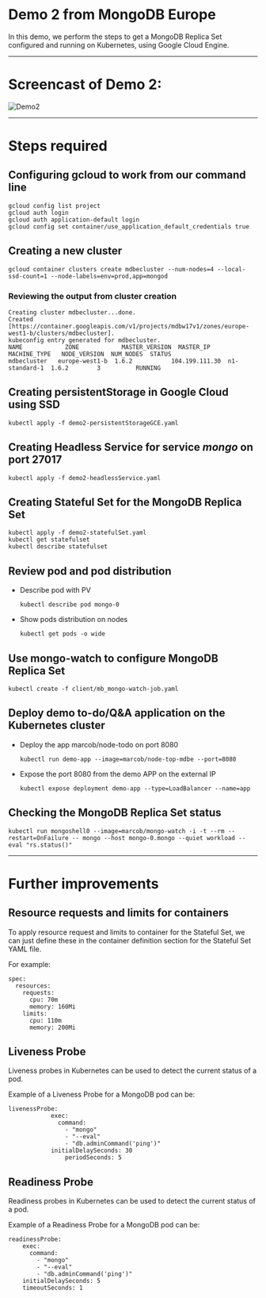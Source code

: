# Demo 2 from MongoDB Europe 

In this demo, we perform the steps to get a MongoDB Replica Set configured and running on Kubernetes, using Google Cloud Engine.


---------

# Screencast of Demo 2:

![Demo2](demo3.gif)


---------
# Steps required 

## Configuring gcloud to work from our command line
```
gcloud config list project
gcloud auth login
gcloud auth application-default login
gcloud config set container/use_application_default_credentials true
```

## Creating a new cluster 
```
gcloud container clusters create mdbecluster --num-nodes=4 --local-ssd-count=1 --node-labels=env=prod,app=mongod
```

### Reviewing the output from cluster creation
```
Creating cluster mdbecluster...done.
Created [https://container.googleapis.com/v1/projects/mdbw17v1/zones/europe-west1-b/clusters/mdbecluster].
kubeconfig entry generated for mdbecluster.
NAME            ZONE            MASTER_VERSION  MASTER_IP       MACHINE_TYPE   NODE_VERSION  NUM_NODES  STATUS
mdbecluster   europe-west1-b  1.6.2           104.199.111.30  n1-standard-1  1.6.2        3          RUNNING
```

## Creating persistentStorage in Google Cloud using SSD
```
kubectl apply -f demo2-persistentStorageGCE.yaml
```

## Creating Headless Service for service _mongo_ on port 27017
```
kubectl apply -f demo2-headlessService.yaml
```


## Creating Stateful Set for the MongoDB Replica Set
```
kubectl apply -f demo2-statefulSet.yaml
kubectl get statefulset
kubectl describe statefulset
```

## Review pod and pod distribution


- Describe pod with PV 
	```
	kubectl describe pod mongo-0
	```

- Show pods distribution on nodes

	```
	kubectl get pods -o wide
	```


## Use mongo-watch to configure MongoDB Replica Set
```
kubectl create -f client/mb_mongo-watch-job.yaml
```


## Deploy demo to-do/Q&A application on the Kubernetes cluster
- Deploy the app marcob/node-todo on port 8080
	```
	kubectl run demo-app --image=marcob/node-top-mdbe --port=8080
	```
	
- Expose the port 8080 from the demo APP on the external IP 

	```
	kubectl expose deployment demo-app --type=LoadBalancer --name=app
	```


## Checking the MongoDB Replica Set status

```
kubectl run mongoshell0 --image=marcob/mongo-watch -i -t --rm --restart=OnFailure -- mongo --host mongo-0.mongo --quiet workload --eval "rs.status()"
```

---------

# Further improvements

## Resource requests and limits for containers

To apply resource request and limits to container for the Stateful Set, we can just define these in the container definition section for the Stateful Set YAML file.

For example:

```
spec:
  resources:
    requests:
      cpu: 70m
      memory: 160Mi
    limits:
      cpu: 110m
      memory: 200Mi
```

## Liveness Probe

Liveness probes in Kubernetes can be used to detect the current status of a pod. 

Example of a Liveness Probe for a MongoDB pod can be:

```
livenessProbe:
            exec:
              command:
                - "mongo"
                - "--eval"
                - "db.adminCommand('ping')"
            initialDelaySeconds: 30
    			periodSeconds: 5

```

## Readiness Probe

Readiness probes in Kubernetes can be used to detect the current status of a pod. 

Example of a Readiness Probe for a MongoDB pod can be:    			
```
readinessProbe:
    exec:
      command:
        - "mongo"
        - "--eval"
        - "db.adminCommand('ping')"
    initialDelaySeconds: 5
    timeoutSeconds: 1
```




